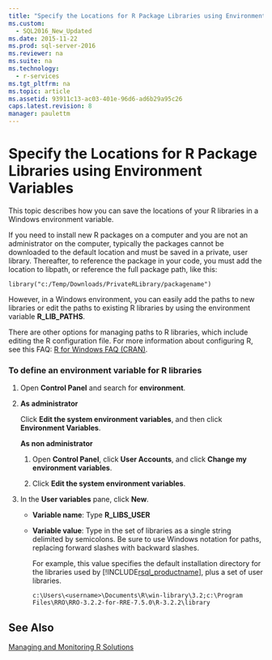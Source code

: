 ```yaml
---
title: "Specify the Locations for R Package Libraries using Environment Variables"
ms.custom: 
  - SQL2016_New_Updated
ms.date: 2015-11-22
ms.prod: sql-server-2016
ms.reviewer: na
ms.suite: na
ms.technology: 
  - r-services
ms.tgt_pltfrm: na
ms.topic: article
ms.assetid: 93911c13-ac03-401e-96d6-ad6b29a95c26
caps.latest.revision: 8
manager: paulettm
---
```

# Specify the Locations for R Package Libraries using Environment Variables
This topic describes how you can save the locations of your R libraries in a Windows environment variable.  
  
 If you need to install new R packages on a computer and you are not an administrator on the computer, typically the packages cannot be downloaded to the default location and must be saved in a private, user library. Thereafter, to reference the package in your code, you must add the location to libpath, or reference the full package path, like this:  
  
```  
library("c:/Temp/Downloads/PrivateRLibrary/packagename")  
```  
  
 However, in a Windows environment, you can easily add the paths to new libraries or edit the paths to existing R libraries  by using the environment variable **R_LIB_PATHS**.  
  
 There are other options for managing paths to R libraries, which include editing the R configuration file. For more information about configuring R, see this FAQ: [R for Windows FAQ (CRAN)](https://cran.r-project.org/bin/windows/base/rw-FAQ.html).  
  
### To define an environment variable for R libraries  
  
1.  Open **Control Panel** and search for **environment**.  
  
2.  **As administrator**  
  
     Click **Edit the system environment variables**, and then click **Environment Variables**.  
  
     **As non administrator**  
  
    1.  Open **Control Panel**, click **User Accounts**, and click **Change my environment variables**.  
  
    2.  Click **Edit the system environment variables**.  
  
3.  In the **User variables** pane, click **New**.  
  
    -   **Variable name**: Type **R_LIBS_USER**  
  
    -   **Variable value**: Type in the set of libraries as a single string delimited by semicolons. Be sure to use Windows notation for paths, replacing forward slashes with backward slashes.  
  
         For example, this value specifies the default installation directory for the libraries used by [!INCLUDE[rsql_productname](../../Topics/TopicNameContainA/includes/rsql_productname_md.md)], plus a set of user libraries.  
  
        ```  
        c:\Users\<username>\Documents\R\win-library\3.2;c:\Program Files\RRO\RRO-3.2.2-for-RRE-7.5.0\R-3.2.2\library  
        ```  
  
## See Also  
 [Managing and Monitoring R Solutions](../../Topics/TopicNameNotContainA/Managing-and-Monitoring-R-Solutions.md)